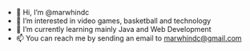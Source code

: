 - 👋 Hi, I’m @marwhindc
- 👀 I’m interested in video games, basketball and technology
- 🌱 I’m currently learning mainly Java and Web Development
- 📫 You can reach me by sending an email to marwhindc@gmail.com

<!---
marwhindc/marwhindc is a ✨ special ✨ repository because its `README.md` (this file) appears on your GitHub profile.
You can click the Preview link to take a look at your changes.
--->

